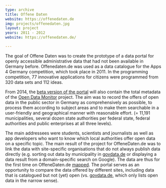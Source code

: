 ```yaml
---
type: archive
title: Offene Daten
website: https://offenedaten.de
img: projects/offenedaten.jpg
layout: project
years: 2011 - 2012
website: https://offenedaten.de/

---
```


The goal of Offene Daten was to create the prototype of a data portal for openly accessible administrative data that had not been available in Germany before. Offenedaten.de was used as a data catalogue for the Apps 4 Germany competition, which took place in 2011. In the programming competition, 77 innovative applications for citizens were programmed from 320 data sets and 112 ideas.

From 2014, the [beta version of the portal](http://beta.offenedaten.de) will also contain the total metadata of the [Open Data Monitor](http://www.open-data-map.de) project. The aim was to record the offers of open data in the public sector in Germany as comprehensively as possible, to process them according to subject areas and to make them searchable in a user-friendly and geographical manner with reasonable effort. (= 11,191 municipalities, several dozen state authorities per federal state, federal authorities and public enterprises at all three levels).

The main addressees were students, scientists and journalists as well as app developers who want to know which local authorities offer open data on a specific topic. The main result of the project for OffeneDaten.de was to link the data with site-specific organisations that do not always publish data directly (e.g. sorting out data by municipality in [govdata.de](http://www.govdata.de) or displaying a data result from a domain-specific search on Google). The data are thus for the first time on OffeneDaten.de [mapped](http://beta.offenedaten.de/map). The portal serves as an opportunity to compare the data offered by different sites, including data that is catalogued but not (yet) open (vs. [govdata.de](http://www.govdata.de), which only lists open data in the narrow sense).
